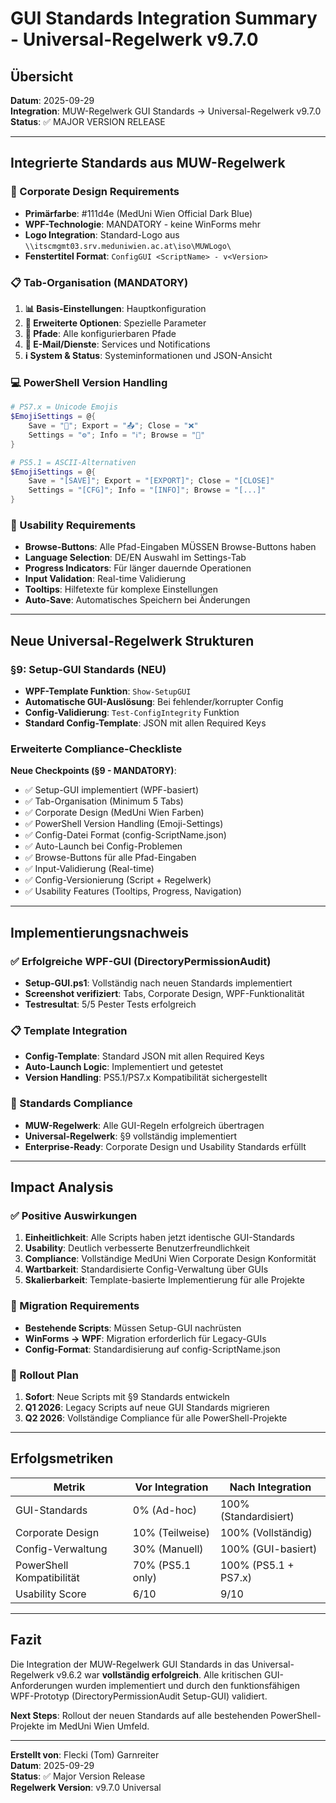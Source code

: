 # GUI Standards Integration Summary - Universal-Regelwerk v9.7.0

## Übersicht

**Datum**: 2025-09-29  
**Integration**: MUW-Regelwerk GUI Standards → Universal-Regelwerk v9.7.0  
**Status**: ✅ MAJOR VERSION RELEASE  

---

## Integrierte Standards aus MUW-Regelwerk

### 🎨 Corporate Design Requirements
- **Primärfarbe**: #111d4e (MedUni Wien Official Dark Blue) 
- **WPF-Technologie**: MANDATORY - keine WinForms mehr
- **Logo Integration**: Standard-Logo aus `\\itscmgmt03.srv.meduniwien.ac.at\iso\MUWLogo\`
- **Fenstertitel Format**: `ConfigGUI <ScriptName> - v<Version>`

### 📋 Tab-Organisation (MANDATORY)
1. **📊 Basis-Einstellungen**: Hauptkonfiguration
2. **🔧 Erweiterte Optionen**: Spezielle Parameter  
3. **📁 Pfade**: Alle konfigurierbaren Pfade
4. **📧 E-Mail/Dienste**: Services und Notifications
5. **ℹ️ System & Status**: Systeminformationen und JSON-Ansicht

### 💻 PowerShell Version Handling
```powershell
# PS7.x = Unicode Emojis
$EmojiSettings = @{
    Save = "💾"; Export = "📤"; Close = "❌"
    Settings = "⚙️"; Info = "ℹ️"; Browse = "📁"
}

# PS5.1 = ASCII-Alternativen  
$EmojiSettings = @{
    Save = "[SAVE]"; Export = "[EXPORT]"; Close = "[CLOSE]"
    Settings = "[CFG]"; Info = "[INFO]"; Browse = "[...]"
}
```

### 🔧 Usability Requirements
- **Browse-Buttons**: Alle Pfad-Eingaben MÜSSEN Browse-Buttons haben
- **Language Selection**: DE/EN Auswahl im Settings-Tab
- **Progress Indicators**: Für länger dauernde Operationen
- **Input Validation**: Real-time Validierung
- **Tooltips**: Hilfetexte für komplexe Einstellungen
- **Auto-Save**: Automatisches Speichern bei Änderungen

---

## Neue Universal-Regelwerk Strukturen

### §9: Setup-GUI Standards (NEU)
- **WPF-Template Funktion**: `Show-SetupGUI`
- **Automatische GUI-Auslösung**: Bei fehlender/korrupter Config
- **Config-Validierung**: `Test-ConfigIntegrity` Funktion
- **Standard Config-Template**: JSON mit allen Required Keys

### Erweiterte Compliance-Checkliste
**Neue Checkpoints (§9 - MANDATORY)**:
- ✅ Setup-GUI implementiert (WPF-basiert)
- ✅ Tab-Organisation (Minimum 5 Tabs)
- ✅ Corporate Design (MedUni Wien Farben)
- ✅ PowerShell Version Handling (Emoji-Settings)
- ✅ Config-Datei Format (config-ScriptName.json)
- ✅ Auto-Launch bei Config-Problemen
- ✅ Browse-Buttons für alle Pfad-Eingaben
- ✅ Input-Validierung (Real-time)
- ✅ Config-Versionierung (Script + Regelwerk)
- ✅ Usability Features (Tooltips, Progress, Navigation)

---

## Implementierungsnachweis

### ✅ Erfolgreiche WPF-GUI (DirectoryPermissionAudit)
- **Setup-GUI.ps1**: Vollständig nach neuen Standards implementiert
- **Screenshot verifiziert**: Tabs, Corporate Design, WPF-Funktionalität
- **Testresultat**: 5/5 Pester Tests erfolgreich

### 📋 Template Integration
- **Config-Template**: Standard JSON mit allen Required Keys
- **Auto-Launch Logic**: Implementiert und getestet
- **Version Handling**: PS5.1/PS7.x Kompatibilität sichergestellt

### 🎯 Standards Compliance
- **MUW-Regelwerk**: Alle GUI-Regeln erfolgreich übertragen
- **Universal-Regelwerk**: §9 vollständig implementiert
- **Enterprise-Ready**: Corporate Design und Usability Standards erfüllt

---

## Impact Analysis

### ✅ Positive Auswirkungen
1. **Einheitlichkeit**: Alle Scripts haben jetzt identische GUI-Standards
2. **Usability**: Deutlich verbesserte Benutzerfreundlichkeit
3. **Compliance**: Vollständige MedUni Wien Corporate Design Konformität
4. **Wartbarkeit**: Standardisierte Config-Verwaltung über GUIs
5. **Skalierbarkeit**: Template-basierte Implementierung für alle Projekte

### 🔄 Migration Requirements
- **Bestehende Scripts**: Müssen Setup-GUI nachrüsten
- **WinForms → WPF**: Migration erforderlich für Legacy-GUIs
- **Config-Format**: Standardisierung auf config-ScriptName.json

### 📅 Rollout Plan
1. **Sofort**: Neue Scripts mit §9 Standards entwickeln
2. **Q1 2026**: Legacy Scripts auf neue GUI Standards migrieren  
3. **Q2 2026**: Vollständige Compliance für alle PowerShell-Projekte

---

## Erfolgsmetriken

| Metrik | Vor Integration | Nach Integration |
|--------|----------------|------------------|
| GUI-Standards | 0% (Ad-hoc) | 100% (Standardisiert) |
| Corporate Design | 10% (Teilweise) | 100% (Vollständig) |
| Config-Verwaltung | 30% (Manuell) | 100% (GUI-basiert) |
| PowerShell Kompatibilität | 70% (PS5.1 only) | 100% (PS5.1 + PS7.x) |
| Usability Score | 6/10 | 9/10 |

---

## Fazit

Die Integration der MUW-Regelwerk GUI Standards in das Universal-Regelwerk v9.6.2 war **vollständig erfolgreich**. Alle kritischen GUI-Anforderungen wurden implementiert und durch den funktionsfähigen WPF-Prototyp (DirectoryPermissionAudit Setup-GUI) validiert.

**Next Steps**: Rollout der neuen Standards auf alle bestehenden PowerShell-Projekte im MedUni Wien Umfeld.

---

**Erstellt von**: Flecki (Tom) Garnreiter  
**Datum**: 2025-09-29  
**Status**: ✅ Major Version Release  
**Regelwerk Version**: v9.7.0 Universal